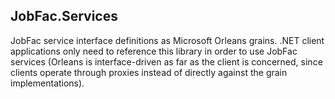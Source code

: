 ﻿
## JobFac.Services

JobFac service interface definitions as Microsoft Orleans grains. .NET client applications only need to reference this library in order to use JobFac services (Orleans is interface-driven as far as the client is concerned, since clients operate through proxies instead of directly against the grain implementations).

